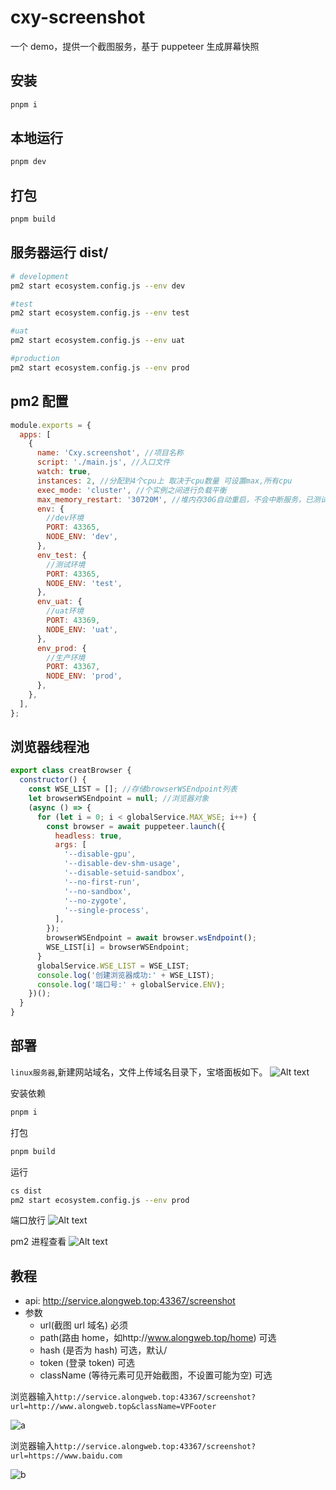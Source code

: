 # cxy-screenshot

一个 demo，提供一个截图服务，基于 puppeteer 生成屏幕快照

## 安装

```bash
pnpm i
```

## 本地运行

```bash
pnpm dev
```

## 打包

```bash
pnpm build
```

## 服务器运行 dist/

```bash
# development
pm2 start ecosystem.config.js --env dev

#test
pm2 start ecosystem.config.js --env test

#uat
pm2 start ecosystem.config.js --env uat

#production
pm2 start ecosystem.config.js --env prod
```

## pm2 配置

```js
module.exports = {
  apps: [
    {
      name: 'Cxy.screenshot', //项目名称
      script: './main.js', //入口文件
      watch: true,
      instances: 2, //分配到4个cpu上 取决于cpu数量 可设置max,所有cpu
      exec_mode: 'cluster', //个实例之间进行负载平衡
      max_memory_restart: '30720M', //堆内存30G自动重启，不会中断服务，已测试
      env: {
        //dev环境
        PORT: 43365,
        NODE_ENV: 'dev',
      },
      env_test: {
        //测试环境
        PORT: 43365,
        NODE_ENV: 'test',
      },
      env_uat: {
        //uat环境
        PORT: 43369,
        NODE_ENV: 'uat',
      },
      env_prod: {
        //生产环境
        PORT: 43367,
        NODE_ENV: 'prod',
      },
    },
  ],
};
```

## 浏览器线程池

```js
export class creatBrowser {
  constructor() {
    const WSE_LIST = []; //存储browserWSEndpoint列表
    let browserWSEndpoint = null; //浏览器对象
    (async () => {
      for (let i = 0; i < globalService.MAX_WSE; i++) {
        const browser = await puppeteer.launch({
          headless: true,
          args: [
            '--disable-gpu',
            '--disable-dev-shm-usage',
            '--disable-setuid-sandbox',
            '--no-first-run',
            '--no-sandbox',
            '--no-zygote',
            '--single-process',
          ],
        });
        browserWSEndpoint = await browser.wsEndpoint();
        WSE_LIST[i] = browserWSEndpoint;
      }
      globalService.WSE_LIST = WSE_LIST;
      console.log('创建浏览器成功:' + WSE_LIST);
      console.log('端口号:' + globalService.ENV);
    })();
  }
}
```

## 部署

`linux服务器`,新建网站域名，文件上传域名目录下，宝塔面板如下。
![Alt text](image.png)

安装依赖

```bash
pnpm i
```

打包

```bash
pnpm build
```

运行

```bash
cs dist
pm2 start ecosystem.config.js --env prod
```

端口放行
![Alt text](image-3.png)

pm2 进程查看
![Alt text](image-2.png)

## 教程

- api: http://service.alongweb.top:43367/screenshot
- 参数
  - url(截图 url 域名) 必须
  - path(路由 home，如http://www.alongweb.top/home) 可选
  - hash (是否为 hash) 可选，默认/
  - token (登录 token) 可选
  - className (等待元素可见开始截图，不设置可能为空) 可选

浏览器输入`http://service.alongweb.top:43367/screenshot?url=http://www.alongweb.top&className=VPFooter`

![a](download.png)

浏览器输入`http://service.alongweb.top:43367/screenshot?url=https://www.baidu.com`

![b](download2.png)
